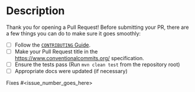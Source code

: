 # Description

Thank you for opening a Pull Request!
Before submitting your PR, there are a few things you can do to make sure it goes smoothly:

- [ ] Follow the [`CONTRIBUTING` Guide](https://github.com/MetaGLM/z-ai-sdk-python/blob/main/CONTRIBUTING.md).
- [ ] Make your Pull Request title in the <https://www.conventionalcommits.org/> specification.
- [ ] Ensure the tests pass (Run `mvn clean test` from the repository root)
- [ ] Appropriate docs were updated (if necessary)

Fixes #<issue_number_goes_here> 
